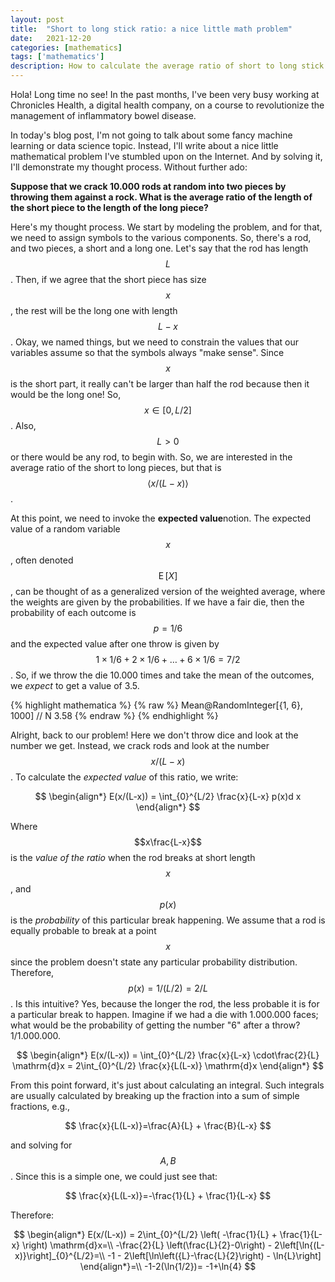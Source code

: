 ```yaml
---
layout: post
title:  "Short to long stick ratio: a nice little math problem"
date:   2021-12-20
categories: [mathematics]
tags: ['mathematics']
description: How to calculate the average ratio of short to long stick ratio.
---
```


Hola! Long time no see! In the past months, I've been very busy working at Chronicles Health, a digital health company, on a course to revolutionize the management of inflammatory bowel disease.

In today's blog post, I'm not going to talk about some fancy machine learning or data science topic. Instead, I'll write about a nice little mathematical problem I've stumbled upon on the Internet. And by solving it, I'll demonstrate my thought process. Without further ado:

**Suppose that we crack 10.000 rods at random into two pieces by throwing them against a rock. What is the average ratio of the length of the short piece to the length of the long piece?**

Here's my thought process. We start by modeling the problem, and for that, we need to assign symbols to the various components. So, there's a rod, and two pieces, a short and a long one. Let's say that the rod has length $$L$$. Then, if we agree that the short piece has size $$x$$, the rest will be the long one with length $$L-x$$. Okay, we named things, but we need to constrain the values that our variables assume so that the symbols always "make sense". Since $$x$$ is the short part, it really can't be larger than half the rod because then it would be the long one! So, $$x\in[0,L/2]$$. Also, $$L>0$$ or there would be any rod, to begin with. So, we are interested in the average ratio of the short to long pieces, but that is $$\left<x/(L-x)\right>$$.

At this point, we need to invoke the **expected value**notion. The expected value of a random variable $$x$$, often denoted $$\operatorname {E} [X]$$, can be thought of as a generalized version of the weighted average, where the weights are given by the probabilities. If we have a fair die, then the probability of each outcome is $$p=1/6$$ and the expected value after one throw is given by $$1 \times 1/6 + 2 \times 1/6 + \ldots + 6 \times 1/6 = 7/2$$. So, if we throw the die 10.000 times and take the mean of the outcomes, we *expect* to get a value of 3.5.


{% highlight mathematica %}
{% raw %}
Mean@RandomInteger[{1, 6}, 1000] // N
3.58
{% endraw %}
{% endhighlight %}

Alright, back to our problem! Here we don't throw dice and look at the number we get. Instead, we crack rods and look at the number $$x/(L-x)$$. To calculate the *expected value* of this ratio, we write:

$$
\begin{align*}
E(x/(L-x)) = \int_{0}^{L/2} \frac{x}{L-x} p(x)d x
\end{align*}
$$

Where $$x\frac{L-x}$$ is the *value of the ratio* when the rod breaks at short length $$x$$, and $$p(x)$$ is the *probability* of this particular break happening. We assume that a rod is equally probable to break at a point $$x$$ since the problem doesn't state any particular probability distribution. Therefore, $$p(x) = 1/(L/2)=2/L$$. Is this intuitive? Yes, because the longer the rod, the less probable it is for a particular break to happen. Imagine if we had a die with 1.000.000 faces; what would be the probability of getting the number "6" after a throw? 1/1.000.000.

$$
\begin{align*}
E(x/(L-x)) = \int_{0}^{L/2} \frac{x}{L-x} \cdot\frac{2}{L} \mathrm{d}x = 
2\int_{0}^{L/2} \frac{x}{L(L-x)} \mathrm{d}x 
\end{align*}
$$

From this point forward, it's just about calculating an integral. Such integrals are usually calculated by breaking up the fraction into a sum of simple fractions, e.g.,

$$
\frac{x}{L(L-x)}=\frac{A}{L} + \frac{B}{L-x}
$$

and solving for $$A, B$$. Since this is a simple one, we could just see that:

$$
\frac{x}{L(L-x)}=-\frac{1}{L} + \frac{1}{L-x}
$$

Therefore:

$$
\begin{align*}
E(x/(L-x)) =
2\int_{0}^{L/2} \left( -\frac{1}{L} + \frac{1}{L-x} \right) \mathrm{d}x=\\
-\frac{2}{L} \left(\frac{L}{2}-0\right) - 2\left[\ln{(L-x)}\right]_{0}^{L/2}=\\
-1 - 2\left[\ln\left({L}-\frac{L}{2}\right) - \ln{L}\right]
\end{align*}=\\
-1-2(\ln{1/2})= -1+\ln{4}
$$
